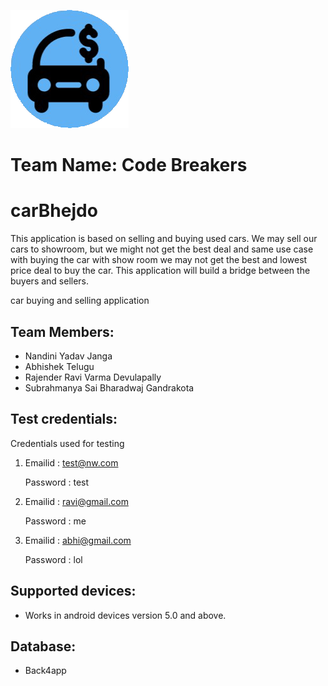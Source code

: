 ![](logo.png)


# Team Name: Code Breakers

# carBhejdo
This application is based on selling and buying used cars. We may sell our cars to showroom, but we might not get the best deal and same use case with buying the car with show room we may not get the best and lowest price deal to buy the car. This application will build a bridge between the buyers and sellers.

car buying and selling application

## Team Members: 
*	Nandini Yadav Janga
* Abhishek Telugu
* Rajender Ravi Varma Devulapally
* Subrahmanya Sai Bharadwaj Gandrakota

## Test credentials:

  Credentials used for testing
1. Emailid : test@nw.com
   
   Password : test

2. Emailid : ravi@gmail.com
   
   Password : me
   
3. Emailid : abhi@gmail.com   
   
   Password : lol

## Supported devices:

* Works in android devices version 5.0 and above.

## Database:

* Back4app
